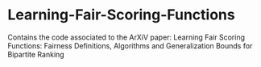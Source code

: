 # Learning-Fair-Scoring-Functions
Contains the code associated to the ArXiV paper: Learning Fair Scoring Functions: Fairness Definitions, Algorithms and Generalization Bounds for Bipartite Ranking

